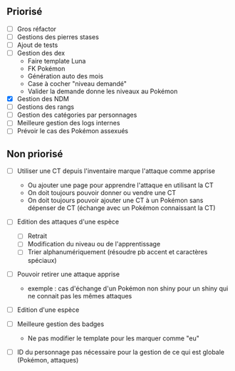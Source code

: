 ## Priorisé
- [ ] Gros réfactor
- [ ] Gestions des pierres stases
- [ ] Ajout de tests
- [ ] Gestion des dex
  - Faire template Luna
  - FK Pokémon
  - Génération auto des mois
  - Case à cocher "niveau demandé"
  - Valider la demande donne les niveaux au Pokémon
- [X] Gestion des NDM
- [ ] Gestions des rangs
- [ ] Gestion des catégories par personnages
- [ ] Meilleure gestion des logs internes
- [ ] Prévoir le cas des Pokémon assexués

## Non priorisé
- [ ] Utiliser une CT depuis l'inventaire marque l'attaque comme apprise
  - Ou ajouter une page pour apprendre l'attaque en utilisant la CT
  - On doit toujours pouvoir donner ou vendre une CT
  - On doit toujours pouvoir ajouter une CT à un Pokémon sans dépenser de CT (échange avec un Pokémon connaissant la CT)
- [ ] Edition des attaques d'une espèce
  - [ ] Retrait
  - [ ] Modification du niveau ou de l'apprentissage
  - [ ] Trier alphanumériquement (résoudre pb accent et caractères spéciaux)
- [ ] Pouvoir retirer une attaque apprise
  - exemple : cas d'échange d'un Pokémon non shiny pour un shiny qui ne connait pas les mêmes attaques
- [ ] Edition d'une espèce
- [ ] Meilleure gestion des badges
  - Ne pas modifier le template pour les marquer comme "eu"
- [ ] ID du personnage pas nécessaire pour la gestion de ce qui est globale (Pokémon, attaques)


